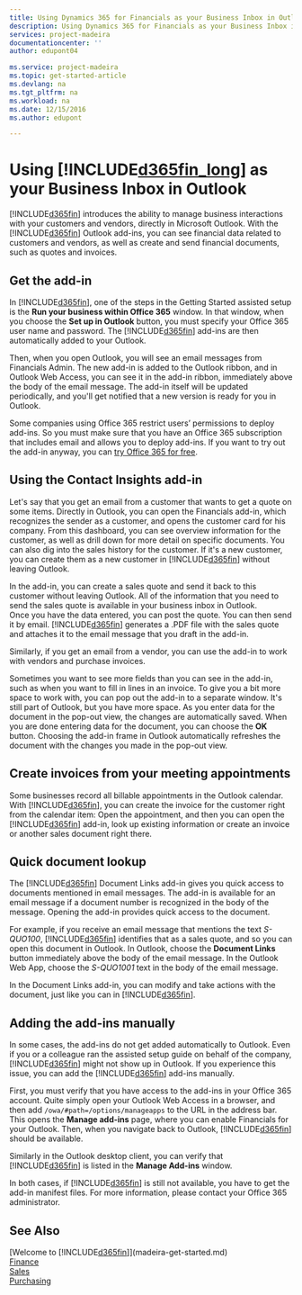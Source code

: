 ```yaml
---
title: Using Dynamics 365 for Financials as your Business Inbox in Outlook | Microsoft Docs
description: Using Dynamics 365 for Financials as your Business Inbox in Outlook
services: project-madeira
documentationcenter: ''
author: edupont04

ms.service: project-madeira
ms.topic: get-started-article
ms.devlang: na
ms.tgt_pltfrm: na
ms.workload: na
ms.date: 12/15/2016
ms.author: edupont

---
```

# Using [!INCLUDE[d365fin_long](includes/d365fin_long_md.md)] as your Business Inbox in Outlook
[!INCLUDE[d365fin](includes/d365fin_md.md)] introduces the ability to manage business interactions with your customers and vendors, directly in Microsoft Outlook. With the [!INCLUDE[d365fin](includes/d365fin_md.md)] Outlook add-ins, you can see financial data related to customers and vendors, as well as create and send financial documents, such as quotes and invoices.  

## Get the add-in
In [!INCLUDE[d365fin](includes/d365fin_md.md)], one of the steps in the Getting Started assisted setup is the **Run your business within Office 365** window. In that window, when you choose the **Set up in Outlook** button, you must specify your Office 365 user name and password. The [!INCLUDE[d365fin](includes/d365fin_md.md)] add-ins are then automatically added to your Outlook.  

Then, when you open Outlook, you will see an email messages from Financials Admin. The new add-in is added to the Outlook ribbon, and in Outlook Web Access, you can see it in the add-in ribbon, immediately above the body of the email message. The add-in itself will be updated periodically, and you'll get notified that a new version is ready for you in Outlook.  

Some companies using Office 365 restrict users’ permissions to deploy add-ins. So you must make sure that you have an Office 365 subscription that includes email and allows you to deploy add-ins. If you want to try out the add-in anyway, you can [try Office 365 for free](https://products.office.com/try).  

## Using the Contact Insights add-in
Let's say that you get an email from a customer that wants to get a quote on some items. Directly in Outlook, you can open the Financials add-in, which recognizes the sender as a customer, and opens the customer card for his company. From this dashboard, you can see overview information for the customer, as well as drill down for more detail on specific documents. You can also dig into the sales history for the customer. If it's a new customer, you can create them as a new customer in [!INCLUDE[d365fin](includes/d365fin_md.md)] without leaving Outlook.  

In the add-in, you can create a sales quote and send it back to this customer without leaving Outlook. All of the information that you need to send the sales quote is available in your business inbox in Outlook.  
Once you have the data entered, you can post the quote. You can then send it by email. [!INCLUDE[d365fin](includes/d365fin_md.md)] generates a .PDF file with the sales quote and attaches it to the email message that you draft in the add-in.  

Similarly, if you get an email from a vendor, you can use the add-in to work with vendors and purchase invoices.  

Sometimes you want to see more fields than you can see in the add-in, such as when you want to fill in lines in an invoice. To give you a bit more space to work with, you can pop out the add-in to a separate window. It's still part of Outlook, but you have more space. As you enter data for the document in the pop-out view, the changes are automatically saved. When you are done entering data for the document, you can choose the **OK** button. Choosing the add-in frame in Outlook automatically refreshes the document with the changes you made in the pop-out view.  

## Create invoices from your meeting appointments
Some businesses record all billable appointments in the Outlook calendar. With [!INCLUDE[d365fin](includes/d365fin_md.md)], you can create the invoice for the customer right from the calendar item: Open the appointment, and then you can open the [!INCLUDE[d365fin](includes/d365fin_md.md)] add-in, look up existing information or create an invoice or another sales document right there.  

## Quick document lookup
The [!INCLUDE[d365fin](includes/d365fin_md.md)] Document Links add-in gives you quick access to documents mentioned in email messages. The add-in is available for an email message if a document number is recognized in the body of the message. Opening the add-in provides quick access to the document.  

For example, if you receive an email message that mentions the text *S-QUO100*, [!INCLUDE[d365fin](includes/d365fin_md.md)] identifies that as a sales quote, and so you can open this document in Outlook. In Outlook, choose the **Document Links** button immediately above the body of the email message. In the Outlook Web App, choose the *S-QUO1001* text in the body of the email message.  

In the Document Links add-in, you can modify and take actions with the document, just like you can in [!INCLUDE[d365fin](includes/d365fin_md.md)].

## Adding the add-ins manually
In some cases, the add-ins do not get added automatically to Outlook. Even if you or a colleague ran the assisted setup guide on behalf of the company, [!INCLUDE[d365fin](includes/d365fin_md.md)] might not show up in Outlook. If you experience this issue, you can add the [!INCLUDE[d365fin](includes/d365fin_md.md)] add-ins manually.  

First, you must verify that you have access to the add-ins in your Office 365 account. Quite simply open your Outlook Web Access in a browser, and then add `/owa/#path=/options/manageapps` to the URL in the address bar. This opens the **Manage add-ins** page, where you can enable Financials for your Outlook. Then, when you navigate back to Outlook, [!INCLUDE[d365fin](includes/d365fin_md.md)] should be available.  

Similarly in the Outlook desktop client, you can verify that [!INCLUDE[d365fin](includes/d365fin_md.md)] is listed in the **Manage Add-ins** window.  

In both cases, if [!INCLUDE[d365fin](includes/d365fin_md.md)] is still not available, you have to get the add-in manifest files. For more information, please contact your Office 365 administrator.

## See Also
[Welcome to [!INCLUDE[d365fin](includes/d365fin_md.md)]](madeira-get-started.md)  
[Finance](finance.md)  
[Sales](sales-manage-sales.md)  
[Purchasing](purchasing-manage-purchasing.md)  
